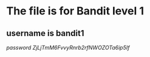 # The file is for Bandit level 1 

## username is bandit1 

*password ZjLjTmM6FvvyRnrb2rfNWOZOTa6ip5If*
